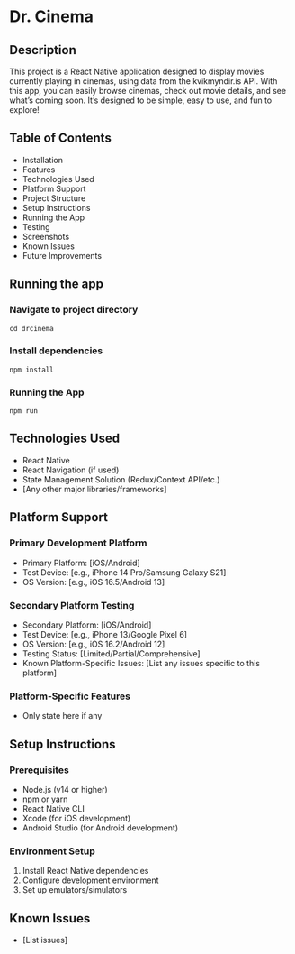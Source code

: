 # Dr. Cinema
## Description
This project is a React Native application designed to display movies currently playing in cinemas, using data from the kvikmyndir.is API. With this app, you can easily browse cinemas, check out movie details, and see what’s coming soon. It’s designed to be simple, easy to use, and fun to explore!

## Table of Contents
- Installation
- Features
- Technologies Used
- Platform Support
- Project Structure
- Setup Instructions
- Running the App
- Testing
- Screenshots
- Known Issues
- Future Improvements
  
## Running the app
### Navigate to project directory
`cd drcinema`

### Install dependencies
`npm install`

### Running the App
`npm run`

## Technologies Used
- React Native
- React Navigation (if used)
- State Management Solution (Redux/Context API/etc.)
- [Any other major libraries/frameworks]
  
## Platform Support

### Primary Development Platform
- Primary Platform: [iOS/Android]
- Test Device: [e.g., iPhone 14 Pro/Samsung Galaxy S21]
- OS Version: [e.g., iOS 16.5/Android 13]
  
### Secondary Platform Testing
- Secondary Platform: [iOS/Android]
- Test Device: [e.g., iPhone 13/Google Pixel 6]
- OS Version: [e.g., iOS 16.2/Android 12]
- Testing Status: [Limited/Partial/Comprehensive]
- Known Platform-Specific Issues: [List any issues specific to this
platform]

### Platform-Specific Features
- Only state here if any
  
## Setup Instructions
### Prerequisites
- Node.js (v14 or higher)
- npm or yarn
- React Native CLI
- Xcode (for iOS development)
- Android Studio (for Android development)
  
### Environment Setup
1. Install React Native dependencies
2. Configure development environment
3. Set up emulators/simulators
   
## Known Issues
- [List issues]
